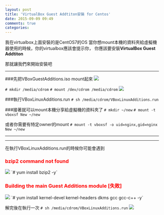 ```yaml
---
layout: post
title: 'VirtualBox Guest Addtiton安裝 for Centos'
date: 2015-09-09 09:49
comments: true
categories: 
---
```

我在virtualbox上面安裝的是CentOS7的OS
當你想mount本機的資料夾給虛擬機器使用的時候，你的virtualbox應該會提示你，
你應該要安裝**VirtualBox Guest Addtiton**

那就讓我們來開始安裝吧

***
###先把VBoxGuestAdditions.iso mount起來
<img src="//imagehosting.rickyfun.net/201509/A04-01.png">

`# mkdir /media/cdrom`
`# mount /dev/cdrom /media/cdrom`
<img src="//imagehosting.rickyfun.net/201509/A04-02.png">

###執行VBoxLinuxAdditions.run
`# sh /media/cdrom/VBoxLinuxAdditions.run`

###接著就可以mount本機分享給虛擬機的資料夾了
`# mkdir ~/new`
`# mount -t vboxsf New ~/new`

或者你需要有特定owner的mount
`# mount -t vboxsf -o uid=nginx,gid=nginx New ~/new`


***
***

在執行VBoxLinuxAdditions.run的時候你可能會遇到
### <b style="color:red">bzip2 command not found</b>
<img src="//imagehosting.rickyfun.net/201509/A04-03.png">
`# yum install bzip2 -y`

### <b style="color:red">Building the main Guest Additions module [失敗]</b>
<img src="//imagehosting.rickyfun.net/201509/A04-04.png">
`# yum install kernel-devel kernel-headers dkms gcc gcc-c++ -y`

解完後在執行一次
`# sh /media/cdrom/VBoxLinuxAdditions.run`
<img src="//imagehosting.rickyfun.net/201509/A04-05.png">